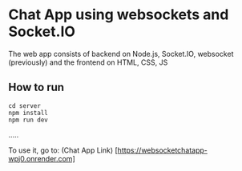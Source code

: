 # Chat App using websockets and Socket.IO

The web app consists of backend on Node.js, Socket.IO, websocket (previously) and the frontend on HTML, CSS, JS

## How to run

```
cd server
npm install
npm run dev
```

.....

To use it, go to: (Chat App Link) [https://websocketchatapp-wpj0.onrender.com]
